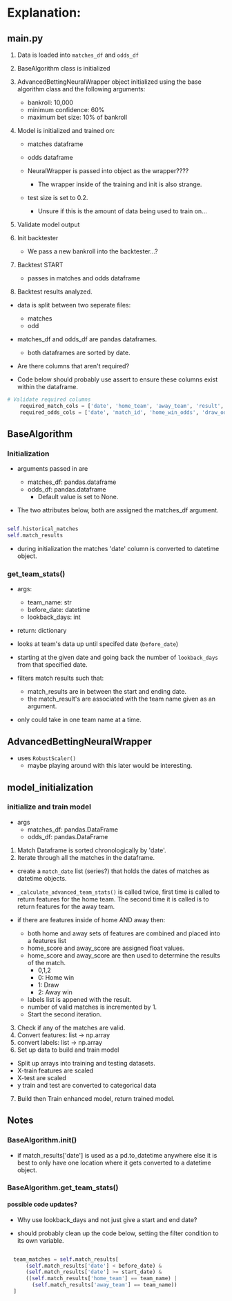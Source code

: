 # Explanation:

## main.py

1. Data is loaded into `matches_df` and `odds_df`
2. BaseAlgorithm class is initialized 
3. AdvancedBettingNeuralWrapper object initialized using the base algorithm class and the following arguments:
   - bankroll: 10,000
   - minimum confidence: 60%
   - maximum bet size: 10% of bankroll

4. Model is initialized and trained on:
   - matches dataframe
   - odds dataframe
   - NeuralWrapper is passed into object as the wrapper????
     - The wrapper inside of the training and init is also strange.

   - test size is set to 0.2.
     - Unsure if this is the amount of data being used to train on...

5. Validate model output

6. Init backtester
    - We pass a new bankroll into the backtester...?

7. Backtest START
    - passes in matches and odds dataframe

8. Backtest results analyzed.


- data is split between two seperate files:
  - matches
  - odd

- matches_df and odds_df are pandas dataframes.
  - both dataframes are sorted by date.


- Are there columns that aren't required?
- Code below should probably use assert to ensure these columns exist within the dataframe.

```python
# Validate required columns
    required_match_cols = ['date', 'home_team', 'away_team', 'result', 'match_id']
    required_odds_cols = ['date', 'match_id', 'home_win_odds', 'draw_odds', 'away_win_odds']

```

## BaseAlgorithm

### Initialization

- arguments passed in are 
  - matches_df: pandas.dataframe
  - odds_df: pandas.dataframe
    - Default value is set to None.


- The two attributes below, both are assigned the matches_df argument.

```python

self.historical_matches
self.match_results

```

- during initialization the matches 'date' column is converted to datetime object.

### get_team_stats()

- args:
  - team_name: str
  - before_date: datetime
  - lookback_days: int

- return: dictionary 

- looks at team's data up until specifed date (`before_date`)

- starting at the given date and going back the number of   `lookback_days` from that specified date.

- filters match results such that:
  - match_results are in between the start and ending date.
  - the match_result's are associated with the team name given as an argument.

- only could take in one team name at a time.

## AdvancedBettingNeuralWrapper

- uses `RobustScaler()`
  - maybe playing around with this later would be interesting.

## model_initialization

### initialize and train model

- args
  - matches_df: pandas.DataFrame
  - odds_df: pandas.DataFrame


1. Match Dataframe is sorted chronologically by 'date'.
2. Iterate through all the matches in the dataframe.
  - create a `match_date` list (series?) that holds the dates of matches as datetime objects.
  - `_calculate_advanced_team_stats()` is called twice, first time is called to return features for the home team. The second time it is called is to return features for the away team.

  - if there are features inside of home AND away then:
    - both home and away sets of features are combined and placed into a features list
    - home_score and away_score are assigned float values.
    - home_score and away_score are then used to determine the results of the match.
      - 0,1,2
      - 0: Home win
      - 1: Draw
      - 2: Away win
    - labels list is appened with the result.
    - number of valid matches is incremented by 1.
    - Start the second iteration.

  3. Check if any of the matches are valid.
  4. Convert features: list -> np.array
  5. convert labels: list -> np.array
  6. Set up data to build and train model
   - Split up arrays into training and testing datasets.
   - X-train features are scaled 
   - X-test are scaled
   - y train and test are converted to categorical data

  7. Build then Train enhanced model, return trained model.














## Notes

### BaseAlgorithm.init()

- if match_results['date'] is used as a pd.to_datetime anywhere else it is best to only have one location where it gets converted to a datetime object.

### BaseAlgorithm.get_team_stats()


#### possible code updates?

- Why use lookback_days and not just give a start and end date?

- should probably clean up the code below, setting the filter condition to its own variable.

```python

  team_matches = self.match_results[
      (self.match_results['date'] < before_date) &
      (self.match_results['date'] >= start_date) &
      ((self.match_results['home_team'] == team_name) |
        (self.match_results['away_team'] == team_name))
  ]





```